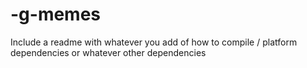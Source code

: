 # -g-memes
Include a readme with whatever you add of how to compile / platform dependencies or whatever other dependencies
